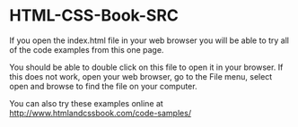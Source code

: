 # HTML-CSS-Book-SRC
If you open the index.html file in your web browser you will be able to try all of the code examples from this one page.

You should be able to double click on this file to open it in your browser. If this does not work, open your web browser, go to the File menu, select open and browse to find the file on your computer.

You can also try these examples online at http://www.htmlandcssbook.com/code-samples/
